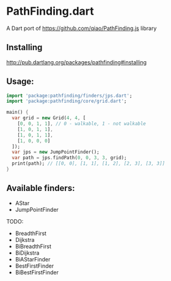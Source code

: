 PathFinding.dart
================

A Dart port of https://github.com/qiao/PathFinding.js library

Installing
----------

http://pub.dartlang.org/packages/pathfinding#installing

Usage:
------

```dart
import 'package:pathfinding/finders/jps.dart';
import 'package:pathfinding/core/grid.dart';

main() {
  var grid = new Grid(4, 4, [
    [0, 0, 1, 1], // 0 - walkable, 1 - not walkable
    [1, 0, 1, 1],
    [1, 0, 1, 1],
    [1, 0, 0, 0]
  ]);
  var jps = new JumpPointFinder();
  var path = jps.findPath(0, 0, 3, 3, grid);
  print(path); // [[0, 0], [1, 1], [1, 2], [2, 3], [3, 3]]
}
```

Available finders:
------------------
 - AStar
 - JumpPointFinder

TODO:

 - BreadthFirst
 - Dijkstra
 - BiBreadthFirst
 - BiDijkstra
 - BiAStarFinder
 - BestFirstFinder
 - BiBestFirstFinder

